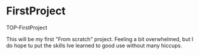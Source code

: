 # FirstProject
TOP-FirstProject


This will be my first "From scratch" project. Feeling a bit overwhelmed, but I do hope tu put the skills Ive learned to good use without many hiccups.
